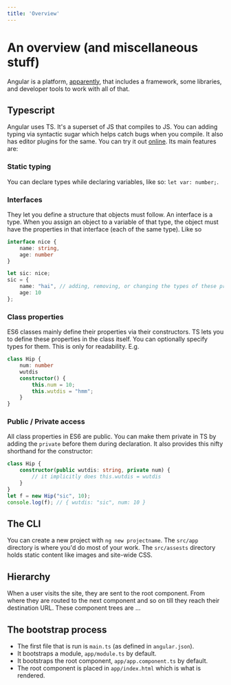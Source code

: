 ```yaml
---
title: 'Overview'
---
```


# An overview (and miscellaneous stuff)
Angular is a platform, [apparently](https://angular.io/guide/what-is-angular), that includes a framework, some libraries, and developer tools to work with all of that.

## Typescript
Angular uses TS. It's a superset of JS that compiles to JS. You can adding typing via syntactic sugar which helps catch bugs when you compile. It also has editor plugins for the same. You can try it out [online](https://www.typescriptlang.org/play). Its main features are:
### Static typing
You can declare types while declaring variables, like so: `let var: number;`.
### Interfaces
They let you define a structure that objects must follow. An interface is a type. When you assign an object to a variable of that type, the object must have the properties in that interface (each of the same type). Like so
```ts
interface nice {
    name: string,
    age: number
}

let sic: nice;
sic = {
    name: "hai", // adding, removing, or changing the types of these properties causes an error
    age: 10
};
```
### Class properties
ES6 classes mainly define their properties via their constructors. TS lets you to define these properties in the class itself. You can optionally specify types for them. This is only for readability. E.g.
```ts
class Hip {
    num: number
    wutdis
    constructor() {
        this.num = 10;
        this.wutdis = "hmm";
    }
}
```
### Public / Private access
All class properties in ES6 are public. You can make them private in TS by adding the `private` before them during declaration. It also provides this nifty shorthand for the constructor:
```ts
class Hip {
    constructor(public wutdis: string, private num) {
        // it implicitly does this.wutdis = wutdis
    }
}
let f = new Hip("sic", 10);
console.log(f); // { wutdis: "sic", num: 10 }
```

## The CLI
You can create a new project with `ng new projectname`. The `src/app` directory is where you'd do most of your work. The `src/assests` directory holds static content like images and site-wide CSS.

## Hierarchy
When a user visits the site, they are sent to the root component. From where they are routed to the next component and so on till they reach their destination URL. These component trees are ...

## The bootstrap process
* The first file that is run is `main.ts` (as defined in `angular.json`). 
* It bootstraps a module, `app/module.ts` by default.
* It bootstraps the root component, `app/app.component.ts` by default.
* The root component is placed in `app/index.html` which is what is rendered.